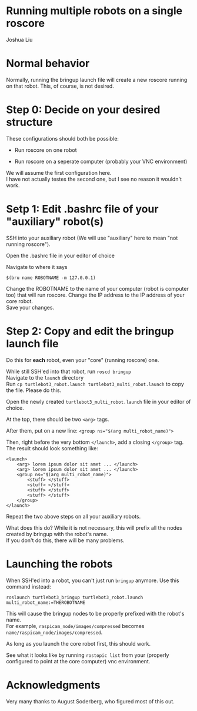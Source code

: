 # Running multiple robots on a single roscore

Joshua Liu

# Normal behavior

Normally, running the bringup launch file will create a new roscore running on that robot. This, of course, is not desired.

# Step 0: Decide on your desired structure

These configurations should both be possible:

* Run roscore on one robot 

* Run roscore on a seperate computer (probably your VNC environment)

We will assume the first configuration here.       
I have not actually testes the second one, but I see no reason it wouldn't work.

# Setp 1: Edit .bashrc file of your "auxiliary" robot(s)

SSH into your auxiliary robot (We will use "auxiliary" here to mean "not running roscore").

Open the .bashrc file in your editor of choice

Navigate to where it says

```
$(bru name ROBOTNAME -m 127.0.0.1)
```

Change the ROBOTNAME to the name of your computer (robot is computer too) that will run roscore. Change the IP address to the IP address of your core robot.    
Save your changes.

# Step 2: Copy and edit the bringup launch file

Do this for **each** robot, even your "core" (running roscore) one.

While still SSH'ed into that robot, run `roscd bringup`    
Navigate to the `launch` directory    
Run `cp turtlebot3_robot.launch turtlebot3_multi_robot.launch` to copy the file. Please do this.    

Open the newly created `turtlebot3_multi_robot.launch` file in your editor of choice.    

At the top, there should be two `<arg>` tags.

After them, put on a new line: `<group ns="$(arg multi_robot_name)">`

Then, right before the very bottom `</launch>`, add a closing `</group>` tag.    
The result should look something like:

```
<launch>
	<arg> lorem ipsum dolor sit amet ... </launch>
	<arg> lorem ipsum dolor sit amet ... </launch>
	<group ns="$(arg multi_robot_name)">
		<stuff> </stuff>
		<stuff> </stuff>
		<stuff> </stuff>
		<stuff> </stuff>
	</group>
</launch>
```

Repeat the two above steps on all your auxiliary robots.

What does this do? While it is not necessary, this will prefix all the nodes created by bringup with the robot's name.     
If you don't do this, there will be many problems.

# Launching the robots

When SSH'ed into a robot, you can't just run `bringup` anymore. Use this command instead:

`roslaunch turtlebot3_bringup turtlebot3_robot.launch multi_robot_name:=THEROBOTNAME`

This will cause the bringup nodes to be properly prefixed with the robot's name.    
For example, `raspicam_node/images/compressed` becomes `name/raspicam_node/images/compressed`.

As long as you launch the core robot first, this should work.

See what it looks like by running `rostopic list` from your (properly configured to point at the core computer) vnc environment.

# Acknowledgments

Very many thanks to August Soderberg, who figured most of this out.